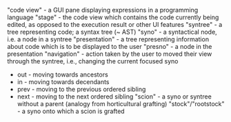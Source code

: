 "code view" - a GUI pane displaying expressions in a programming language
"stage" - the code view which contains the code currently being edited, as opposed to the execution result or other UI features
"syntree" - a tree representing code; a syntax tree (~ AST)
"syno" - a syntactical node, i.e. a node in a syntree
"presentation" - a tree representing information about code which is to be displayed to the user
"presno" - a node in the presentation
"navigation" - action taken by the user to moved their view through the syntree, i.e., changing the current focused syno
  * out - moving towards ancestors
  * in - moving towards decendants
  * prev - moving to the previous ordered sibling
  * next - moving to the next ordered sibling
"scion" - a syno or syntree without a parent (analogy from horticultural grafting)
"stock"/"rootstock" -  a syno onto which a scion is grafted
